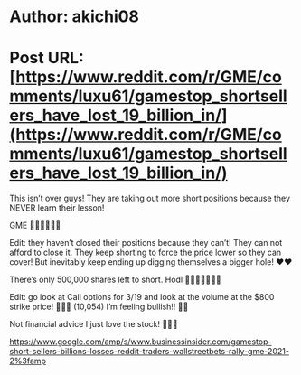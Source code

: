 # Author: akichi08
# Post URL: [https://www.reddit.com/r/GME/comments/luxu61/gamestop_shortsellers_have_lost_19_billion_in/](https://www.reddit.com/r/GME/comments/luxu61/gamestop_shortsellers_have_lost_19_billion_in/)


This isn’t over guys! They are taking out more short positions because they NEVER learn their lesson! 

GME 🚀🚀🚀🚀🚀🚀

Edit: they haven’t closed their positions because they can’t! They can not afford to close it. They keep shorting to force the price lower so they can cover! But inevitably keep ending up digging themselves a bigger hole! ❤️❤️

There’s only 500,000 shares left to short. Hodl 💎🙌🏻🚀🚀🚀🚀

Edit: go look at Call options for 3/19 and look at the volume at the $800 strike price! 🚀🚀🚀 (10,054)
I’m feeling bullish!! 🚀🚀

Not financial advice I just love the stock! 🚀🚀🚀

https://www.google.com/amp/s/www.businessinsider.com/gamestop-short-sellers-billions-losses-reddit-traders-wallstreetbets-rally-gme-2021-2%3famp